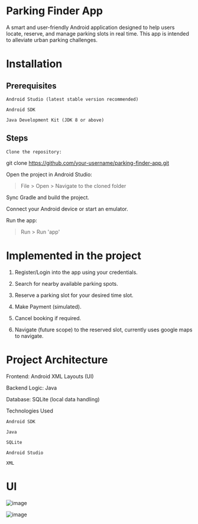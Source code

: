 # Parking Finder App

A smart and user-friendly Android application designed to help users locate, reserve, and manage parking slots in real time. This app is intended to alleviate urban parking challenges.

# Installation
## Prerequisites

    Android Studio (latest stable version recommended)

    Android SDK

    Java Development Kit (JDK 8 or above)

## Steps

    Clone the repository:

git clone https://github.com/your-username/parking-finder-app.git

Open the project in Android Studio:

> File > Open > Navigate to the cloned folder

Sync Gradle and build the project.

Connect your Android device or start an emulator.

Run the app:

> Run > Run 'app'

# Implemented in the project

1. Register/Login into the app using your credentials.

2. Search for nearby available parking spots.

3. Reserve a parking slot for your desired time slot.

4. Make Payment (simulated).

5. Cancel booking if required.

6. Navigate (future scope) to the reserved slot, currently uses google maps to navigate.

# Project Architecture

Frontend: Android XML Layouts (UI)

Backend Logic: Java

Database: SQLite (local data handling)

Technologies Used

    Android SDK

    Java

    SQLite

    Android Studio

    XML


# UI
![image](https://github.com/user-attachments/assets/9a36d00d-e751-4b64-ab9c-35ed078a8971)

![image](https://github.com/user-attachments/assets/565bf8c5-a00b-44f2-b182-585ce940e494)


